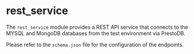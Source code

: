 # rest_service

The `rest_service` module provides a REST API service that connects to the MYSQL and MongoDB databases from the test environment via PrestoDB. 

Please refer to the `schema.json` file for the configuration of the endpoints. 